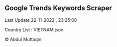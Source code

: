 

## Google Trends Keywords Scraper 
 
Last Update 22-11-2022 , 23:25:00

Country List :
VIETNAM.json



© Abdul Muttaqin 
